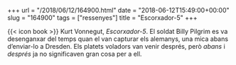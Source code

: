 +++
url = "/2018/06/12/164900.html"
date = "2018-06-12T15:49:00+00:00"
slug = "164900"
tags = ["ressenyes"]
title = "Escorxador-5"
+++

{{< icon book >}} Kurt Vonnegut, *Escorxador-5*. El soldat Billy Pilgrim es va desenganxar del temps quan el van capturar els alemanys, una mica abans d’enviar-lo a Dresden. Els platets voladors van venir després, però *abans* i *després* ja no significaven gran cosa per a ell.
